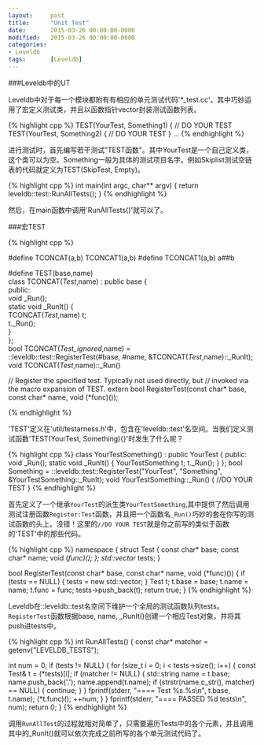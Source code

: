 ```yaml
---
layout: 	post
title:  	"Unit Test"
date:   	2015-03-26 00:00:00-0000
modified:	2015-03-26 00:00:00-0000
categories: 
- Leveldb
tags:		[Leveldb]
---
```


###Leveldb中的UT

Leveldb中对于每一个模块都附有有相应的单元测试代码'*_test.cc'。其中巧妙运用了宏定义测试类，并且以函数指针vector封装测试函数列表。

{% highlight cpp %}
TEST(YourTest, Something1) {
  // DO YOUR TEST
TEST(YourTest, Something2) {
  // DO YOUR TEST
}
...
{% endhighlight %}

进行测试时，首先编写若干测试"TEST函数"。其中YourTest是一个自己定义类，这个类可以为空。Something一般为具体的测试项目名字。例如Skiplist测试空链表的代码就定义为TEST(SkipTest, Empty)。

{% highlight cpp %}
int main(int argc, char** argv) {
  return leveldb::test::RunAllTests();
}
{% endhighlight %}

然后，在main函数中调用'RunAllTests()'就可以了。


###宏TEST

{% highlight cpp %}

#define TCONCAT(a,b) TCONCAT1(a,b)
#define TCONCAT1(a,b) a##b

#define TEST(base,name)                                                 \
class TCONCAT(_Test_,name) : public base {                              \
public:                                                                \
  void _Run();                                                          \
  static void _RunIt() {                                                \
    TCONCAT(_Test_,name) t;                                             \
    t._Run();                                                           \
  }                                                                     \
};                                                                      \
bool TCONCAT(_Test_ignored_,name) =                                     \
  ::leveldb::test::RegisterTest(#base, #name, &TCONCAT(_Test_,name)::_RunIt); \
void TCONCAT(_Test_,name)::_Run()

// Register the specified test.  Typically not used directly, but
// invoked via the macro expansion of TEST.
extern bool RegisterTest(const char* base, const char* name, void (*func)());

{% endhighlight %}

'TEST'定义在'util/testarness.h'中，包含在'leveldb::test'名空间。当我们定义测试函数'TEST(YourTest, Something){}'时发生了什么呢？

{% highlight cpp %}
class YourTestSomething() : public YourTest {
public:
  void _Run();
  static void _RunIt() {
    YourTestSomething t;
    t._Run();
  }
};
bool Something = ::leveldb::test::RegisterTest("YourTest", "Something", &YourTestSomething::_RunIt);
void YourTestSomething::_Run() {
  //DO YOUR TEST
}
{% endhighlight %}

首先定义了一个继承`YourTest`的派生类`YourTestSomething`,其中提供了然后调用测试注册函数`Register:Test`函数，并且把一个函数名`_Run()`巧妙的套在你写的测试函数的头上。没错！这里的`//DO YOUR TEST`就是你之前写的类似于函数的'TEST'中的那些代码。

{% highlight cpp %}
namespace {
struct Test {
  const char* base;
  const char* name;
  void (*func)();
};
std::vector<Test>* tests;
}

bool RegisterTest(const char* base, const char* name, void (*func)()) {
  if (tests == NULL) {
    tests = new std::vector<Test>;
  }
  Test t;
  t.base = base;
  t.name = name;
  t.func = func;
  tests->push_back(t);
  return true;
}
{% endhighlight %}

Leveldb在::leveldb::test名空间下维护一个全局的测试函数队列tests。`RegisterTest`函数根据base, name, _RunIt()创建一个相应Test对象，并将其push进tests中。

{% highlight cpp %}
int RunAllTests() {
  const char* matcher = getenv("LEVELDB_TESTS");

  int num = 0;
  if (tests != NULL) {
    for (size_t i = 0; i < tests->size(); i++) {
      const Test& t = (*tests)[i];
      if (matcher != NULL) {
        std::string name = t.base;
        name.push_back('.');
        name.append(t.name);
        if (strstr(name.c_str(), matcher) == NULL) {
          continue;
        }
      }
      fprintf(stderr, "==== Test %s.%s\n", t.base, t.name);
      (*t.func)();
      ++num;
    }
  }
  fprintf(stderr, "==== PASSED %d tests\n", num);
  return 0;
}
{% endhighlight %}

调用`RunAllTest`的过程就相对简单了，只需要遍历Tests中的各个元素，并且调用其中的_RunIt()就可以依次完成之前所写的各个单元测试代码了。

